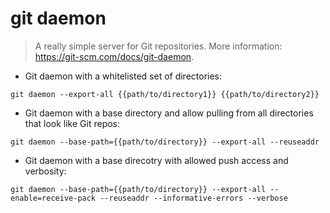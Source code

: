 # git daemon

> A really simple server for Git repositories.
> More information: <https://git-scm.com/docs/git-daemon>.

- Git daemon with a whitelisted set of directories:

`git daemon --export-all {{path/to/directory1}} {{path/to/directory2}}`

- Git daemon with a base directory and allow pulling from all directories that look like Git repos:

`git daemon --base-path={{path/to/directory}} --export-all --reuseaddr`

- Git daemon with a base direcotry with allowed push access and verbosity:

`git daemon --base-path={{path/to/directory}} --export-all --enable=receive-pack --reuseaddr --informative-errors --verbose`
